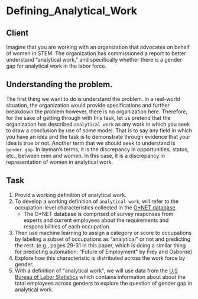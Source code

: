 # Defining_Analytical_Work

## Client

Imagine that you are working with an organization that advocates on behalf of women in STEM. The organization has commissioned a report to better understand “analytical work,” and specifically whether there is a gender gap for analytical work in the labor force.

## Understanding the problem.

The first thing we want to do is understand the problem. In a real-world situation, the organization would provide specifications and further breakdown the problem however, there is no organization here. Therefore, for the sake of getting through with this task, let us pretend that the organization has described ``analytical work`` as any work in which you seek to draw a conclusion by use of some model. That is to say any field in which you have an idea and the task is to demonstrate through evidence that your idea is true or not.
Another term that we should seek to understand is ``gender gap``. In layman’s terms, it is the discrepancy in opportunities, status, etc., between men and women. In this case, it is a discrepancy in representation of women in analytical work.


## Task

1. Provid a working definition of analytical work.
2. To develop a working definition of ``analytical work``, will refer to the occupation-level characteristics collected in the [O*NET database](https://www.onetcenter.org/database.html#all-files).
    -  The O*NET database is comprised of survey responses from experts and current employees about the requirements and responsibilities of each occupation.
3. Then use machine learning to assign a category or score to occupations by labeling a subset of occupations as “analytical” or not and predicting the rest. (e.g., pages 29-31 in this paper, which is doing a similar thing for predicting automation: “Future of Employment” by Frey and Osborne)
4. Explore how this characteristic is distributed across the work force by gender.
5. With a definition of "analytical work", we will use data from the [U.S Bureau of Labor Statistics](https://www.bls.gov/) which contains information about about the total employees across genders to explore the question of gender gap in analytical work.
